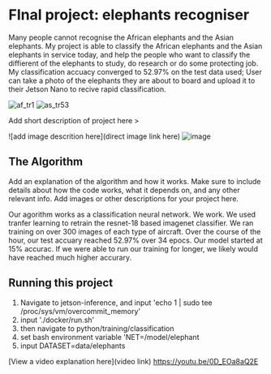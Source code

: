 # FInal project: elephants recogniser
Many people cannot recognise the African elephants and the Asian elephants. My project is able to classify the African elephants and the Asian elephants in service today, and help the people who want to classify the diffierent of the elephants to study, do research or do some protecting job. My classification accuacy converged to 52.97% on the test data used; User can take a photo of the elephants they are about to board and upload it to their Jetson Nano to recive rapid classification. 

![af_tr1](https://github.com/user-attachments/assets/e490be70-5d1e-4268-8cbd-8fe29cf6e071)
![as_tr53](https://github.com/user-attachments/assets/0ed11b83-6730-4ee4-801e-1ad5689b233a)


Add short description of project here > 

![add image descrition here](direct image link here)
![image](https://github.com/user-attachments/assets/c43fe7d4-e4e8-475e-b067-293cd12fcd49)

## The Algorithm

Add an explanation of the algorithm and how it works. Make sure to include details about how the code works, what it depends on, and any other relevant info. Add images or other descriptions for your project here. 

Our agorithm works as a classification neural network. We work. We used tranfer learning to retrain the resnet-18 based imagenet classifier. We ran training on over 300 images of each type of aircraft. Over the course of the hour, our test accuary reached 52.97% over 34 epocs. Our model started at 15% accurac. If we were able to run our training for longer, we likely would have reached much higher accurary.
## Running this project

1. Navigate to jetson-inference, and input 'echo 1 | sudo tee /proc/sys/vm/overcommit_memory'
2. input './docker/run.sh'
3. then navigate to python/training/classification
4. set bash environment variable 'NET=/model/elephant
5. input DATASET=data/elephants

[View a video explanation here](video link)
https://youtu.be/0D_EOa8aQ2E
